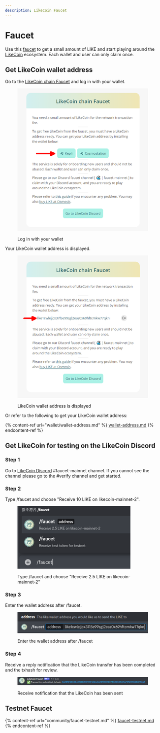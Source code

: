 ```yaml
---
description: LikeCoin Faucet
---
```


# Faucet

Use this [faucet](https://faucet.like.co/en) to get a small amount of LIKE and start playing around the [LikeCoin](https://like.co/) ecosystem. Each wallet and user can only claim once.

## Get LikeCoin wallet address

Go to the [LikeCoin chain Faucet](https://faucet.like.co/en) and log in with your wallet.

<figure><img src="../.gitbook/assets/faucet-mainnet 4-en.png" alt=""><figcaption><p>Log in with your wallet</p></figcaption></figure>

Your LikeCoin wallet address is displayed.

<figure><img src="../.gitbook/assets/faucet-mainnet 5-en.png" alt=""><figcaption><p>LikeCoin wallet address is displayed</p></figcaption></figure>

Or refer to the following to get your LikeCoin wallet address:

{% content-ref url="wallet/wallet-address.md" %}
[wallet-address.md](wallet/wallet-address.md)
{% endcontent-ref %}

## Get LikeCoin for testing on the LikeCoin Discord

### Step 1

Go to [LikeCoin Discord](https://discord.gg/likecoin) #faucet-mainnet channel. If you cannot see the channel please go to the #verify channel and get started.

### Step 2

Type /faucet and choose "Receive 10 LIKE on likecoin-mainnet-2".

<figure><img src="../.gitbook/assets/faucet-mainnet 1.png" alt=""><figcaption><p>Type /faucet and choose "Receive 2.5 LIKE on likecoin-mainnet-2"</p></figcaption></figure>

### Step 3

Enter the wallet address after /faucet.

<figure><img src="../.gitbook/assets/faucet-mainnet 2.png" alt=""><figcaption><p>Enter the wallet address after /faucet</p></figcaption></figure>

### Step 4

Receive a reply notification that the LikeCoin transfer has been completed and the txhash for review.

<figure><img src="../.gitbook/assets/faucet-mainnet 3.png" alt=""><figcaption><p>Receive notification that the LikeCoin has been sent</p></figcaption></figure>

## Testnet Faucet

{% content-ref url="community/faucet-testnet.md" %}
[faucet-testnet.md](community/faucet-testnet.md)
{% endcontent-ref %}
